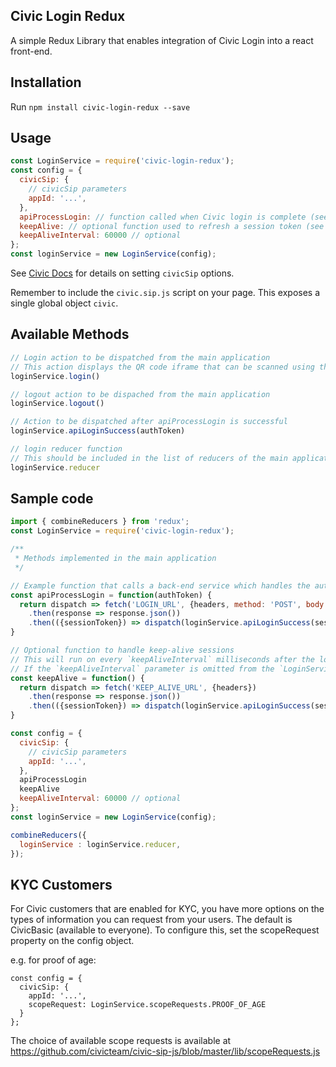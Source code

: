 ## Civic Login Redux

A simple Redux Library that enables integration of Civic Login into a react front-end.

## Installation

Run `npm install civic-login-redux --save`

## Usage

```javascript
const LoginService = require('civic-login-redux');
const config = {
  civicSip: {
    // civicSip parameters
    appId: '...',
  },
  apiProcessLogin: // function called when Civic login is complete (see below)
  keepAlive: // optional function used to refresh a session token (see below)
  keepAliveInterval: 60000 // optional
};
const loginService = new LoginService(config);
```

See [Civic Docs](https://docs.civic.com/#GettingStarted) for details on setting `civicSip` options.

Remember to include the `civic.sip.js` script on your page. This exposes a single global object `civic`.

## Available Methods

```javascript
// Login action to be dispatched from the main application
// This action displays the QR code iframe that can be scanned using the mobile app
loginService.login()

// logout action to be dispached from the main application
loginService.logout()

// Action to be dispatched after apiProcessLogin is successful
loginService.apiLoginSuccess(authToken)

// login reducer function
// This should be included in the list of reducers of the main application
loginService.reducer
```

## Sample code

```javascript
import { combineReducers } from 'redux';
const LoginService = require('civic-login-redux');

/**
 * Methods implemented in the main application
 */

// Example function that calls a back-end service which handles the auth token and generates a session token
const apiProcessLogin = function(authToken) {
  return dispatch => fetch('LOGIN_URL', {headers, method: 'POST', body: JSON.stringify({authToken})})
    .then(response => response.json())
    .then(({sessionToken}) => dispatch(loginService.apiLoginSuccess(sessionToken)));
}

// Optional function to handle keep-alive sessions
// This will run on every `keepAliveInterval` milliseconds after the login is successful
// If the `keepAliveInterval` parameter is omitted from the `LoginService` config, this function will not be called
const keepAlive = function() {
  return dispatch => fetch('KEEP_ALIVE_URL', {headers})
    .then(response => response.json())
    .then(({sessionToken}) => dispatch(loginService.apiLoginSuccess(sessionToken)));
}

const config = {
  civicSip: {
    // civicSip parameters
    appId: '...',
  },
  apiProcessLogin
  keepAlive
  keepAliveInterval: 60000 // optional
};
const loginService = new LoginService(config);

combineReducers({
  loginService : loginService.reducer,
});
```

## KYC Customers

For Civic customers that are enabled for KYC, you have more options on the types of information you can request from your users.
The default is CivicBasic (available to everyone). To configure this, set the scopeRequest property on the config object.

e.g. for proof of age:

```
const config = {
  civicSip: {
    appId: '...',
    scopeRequest: LoginService.scopeRequests.PROOF_OF_AGE
  }
};
```

The choice of available scope requests is available at https://github.com/civicteam/civic-sip-js/blob/master/lib/scopeRequests.js
